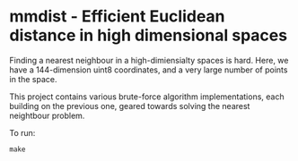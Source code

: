 mmdist - Efficient Euclidean distance in high dimensional spaces
======

Finding a nearest neighbour in a high-dimiensialty spaces is
hard. Here, we have a 144-dimension uint8 coordinates, and a very
large number of points in the space.

This project contains various brute-force algorithm implementations,
each building on the previous one, geared towards solving the nearest
neightbour problem.

To run:

```
make
```
